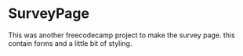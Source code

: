 # SurveyPage
This was another freecodecamp project to make the survey page. this contain forms and a little bit of styling. 
